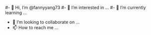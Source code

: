 #- 👋 Hi, I’m @fannyyang73
#- 👀 I’m interested in ...
#- 🌱 I’m currently learning ...
- 💞️ I’m looking to collaborate on ...
- 📫 How to reach me ...

<!---
fannyyang73/fannyyang73 is a ✨ special ✨ repository because its `README.md` (this file) appears on your GitHub profile.
You can click the Preview link to take a look at your changes.
--->
